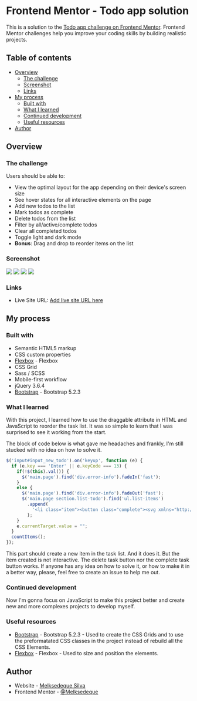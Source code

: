# Frontend Mentor - Todo app solution

This is a solution to the [Todo app challenge on Frontend Mentor](https://www.frontendmentor.io/challenges/todo-app-Su1_KokOW). Frontend Mentor challenges help you improve your coding skills by building realistic projects. 

## Table of contents

- [Overview](#overview)
  - [The challenge](#the-challenge)
  - [Screenshot](#screenshot)
  - [Links](#links)
- [My process](#my-process)
  - [Built with](#built-with)
  - [What I learned](#what-i-learned)
  - [Continued development](#continued-development)
  - [Useful resources](#useful-resources)
- [Author](#author)

## Overview

### The challenge

Users should be able to:

- View the optimal layout for the app depending on their device's screen size
- See hover states for all interactive elements on the page
- Add new todos to the list
- Mark todos as complete
- Delete todos from the list
- Filter by all/active/complete todos
- Clear all completed todos
- Toggle light and dark mode
- **Bonus**: Drag and drop to reorder items on the list

### Screenshot

![](./todo-app-light-desktop.png)
![](./todo-app-light-mobile.png)
![](./todo-app-dark-desktop.png)
![](./todo-app-dark-mobile.png)


### Links

- Live Site URL: [Add live site URL here](https://melksedeque.github.io/todo-list-app/)

## My process

### Built with

- Semantic HTML5 markup
- CSS custom properties
- [Flexbox](https://css-tricks.com/snippets/css/a-guide-to-flexbox/) - Flexbox
- CSS Grid
- Sass / SCSS
- Mobile-first workflow
- jQuery 3.6.4
- [Bootstrap](https://getbootstrap.com/) - Bootstrap 5.2.3

### What I learned

With this project, I learned how to use the draggable attribute in HTML and JavaScript to reorder the task list. It was so simple to learn that I was surprised to see it working from the start.

The block of code below is what gave me headaches and frankly, I'm still stucked with no idea on how to solve it.

```js
$('input#input_new_todo').on('keyup', function (e) {
  if (e.key === 'Enter' || e.keyCode === 13) {
    if(!$(this).val()) {
      $('main.page').find('div.error-info').fadeIn('fast');
    }
    else {
      $('main.page').find('div.error-info').fadeOut('fast');
      $('main.page section.list-todo').find('ul.list-items')
        .append(
          '<li class="item"><button class="complete"><svg xmlns="http://www.w3.org/2000/svg" width="11" height="9"><path transform="translate(0, -15.674)" fill="none" stroke="#FFF" stroke-width="2" d="M1 4.304L3.696 7l6-6"/></svg></button><span class="title">' + $(this).val() + '</span><button class="delete"><svg xmlns="http://www.w3.org/2000/svg" width="18" height="18"><path fill="#494C6B" fill-rule="evenodd" d="M16.97 0l.708.707L9.546 8.84l8.132 8.132-.707.707-8.132-8.132-8.132 8.132L0 16.97l8.132-8.132L0 .707.707 0 8.84 8.132 16.971 0z"/></svg></button></li>'
        );
    }
    e.currentTarget.value = "";
  }
  countItems();
});
```

This part should create a new item in the task list. And it does it. But the item created is not interactive. The delete task button nor the complete task button works. If anyone has any idea on how to solve it, or how to make it in a better way, please, feel free to create an issue to help me out.

### Continued development

Now I'm gonna focus on JavaScript to make this project better and create new and more complexes projects to develop myself.

### Useful resources

- [Bootstrap](https://getbootstrap.com/) - Bootstrap 5.2.3 - Used to create the CSS Grids and to use the preformatated CSS classes in the project instead of rebuild all the CSS Elements.
- [Flexbox](https://css-tricks.com/snippets/css/a-guide-to-flexbox/) - Flexbox - Used to size and position the elements.

## Author

- Website - [Melksedeque Silva](https://github.com/Melksedeque/)
- Frontend Mentor - [@Melksedeque](https://www.frontendmentor.io/profile/Melksedeque)